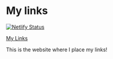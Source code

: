 # My links
[![Netlify Status](https://api.netlify.com/api/v1/badges/5832cd5f-c132-41b3-bd1a-bbca7f25d2de/deploy-status)](https://app.netlify.com/sites/dazzling-sawine-633aa0/deploys)

[My Links](https://saidneder.ca)

This is the website where I place my links!